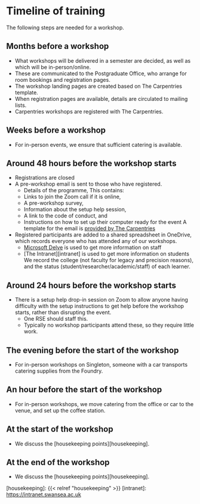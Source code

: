 # Timeline of training

The following steps are needed for a workshop.

## Months before a workshop

- What workshops will be delivered in a semester are decided,
  as well as which will be in-person/online.
- These are communicated to the Postgraduate Office,
  who arrange for room bookings and registration pages.
- The workshop landing pages are created based on The Carpentries template.
- When registration pages are available,
  details are circulated to mailing lists.
- Carpentries workshops are registered with The Carpentries.

## Weeks before a workshop

- For in-person events, we ensure that sufficient catering is available.

## Around 48 hours before the workshop starts

- Registrations are closed
- A pre-workshop email is sent to those who have registered.
  - Details of the programme,
  This contains:
  - Links to join the Zoom call if it is online,
  - A pre-workshop survey,
  - Information about the setup help session,
  - A link to the code of conduct, and
  - Instructions on how to set up their computer ready for the event
  A template for the email is [provided by The Carpentries][carpentries-email]
- Registered participants are added to a shared spreadsheet in OneDrive,
  which records everyone who has attended any of our workshops.
  - [Microsoft Delve][delve] is used to get more information on staff
  - [The Intranet][intranet] is used to get more information on students
  We record the college
  (not faculty for legacy and precision reasons),
  and the status
  (student/researcher/academic/staff)
  of each learner.

## Around 24 hours before the workshop starts

- There is a setup help drop-in session on Zoom
  to allow anyone having difficulty with the setup instructions
  to get help before the workshop starts,
  rather than disrupting the event.
  - One RSE should staff this.
  - Typically no workshop participants attend these,
    so they require little work.

## The evening before the start of the workshop

- For in-person workshops on Singleton,
  someone with a car transports catering supplies from the Foundry.

## An hour before the start of the workshop

- For in-person workshops,
  we move catering from the office or car to the venue,
  and set up the coffee station.

## At the start of the workshop

- We discuss the [housekeeping points][housekeeping].

## At the end of the workshop

- We discuss the [housekeeping points][housekeeping].

[carpentries-email]: https://docs.carpentries.org/topic_folders/workshop_administration/email_templates.html
[delve]: https://delve.office.com
[housekeeping]: {{< relref "housekeeping" >}}
[intranet]: https://intranet.swansea.ac.uk
